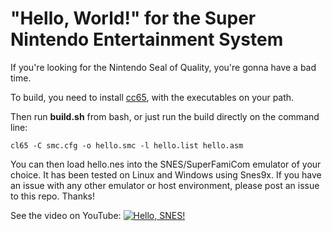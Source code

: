 # "Hello, World!" for the Super Nintendo Entertainment System
If you're looking for the Nintendo Seal of Quality, you're gonna have a bad time.

<!-- ![Screencap from Snes9x Emulator](hello_snes9x.png) -->

To build, you need to install [cc65](https://github.com/cc65/cc65), with the
executables on your path.

Then run **build.sh** from bash, or just run the build directly on the command line:

```
cl65 -C smc.cfg -o hello.smc -l hello.list hello.asm
```

You can then load hello.nes into the SNES/SuperFamiCom emulator of your choice. It has been
tested on Linux and Windows using Snes9x. If you have an issue with any other emulator or
host environment, please post an issue to this repo. Thanks!

See the video on YouTube:
[![Hello, SNES!](http://img.youtube.com/vi/96w000yWEeI/0.jpg)](https://youtu.be/96w000yWEeI)
